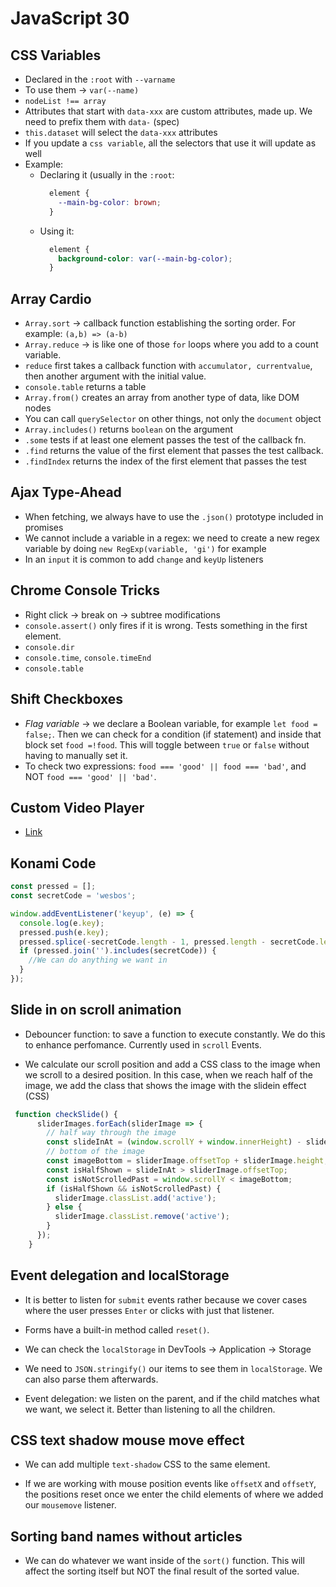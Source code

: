 # JavaScript 30

## CSS Variables

- Declared in the `:root` with `--varname`
- To use them -> `var(--name)`
- `nodeList !== array`
- Attributes that start with `data-xxx` are custom attributes, made up. We need to prefix them with `data-` (spec)
- `this.dataset` will select the `data-xxx` attributes
- If you update a `css variable`, all the selectors that use it will update as well
- Example:
  - Declaring it (usually in the `:root`:
    ``` css
      element {
        --main-bg-color: brown;
      }
    ```
  - Using it:
    ``` css
      element {
        background-color: var(--main-bg-color);
      }
    ```

## Array Cardio

- `Array.sort` -> callback function establishing the sorting order. For example: `(a,b) => (a-b)`
- `Array.reduce` -> is like one of those `for` loops where you add to a count variable.
- `reduce` first takes a callback function with `accumulator, currentvalue`, then another argument with the initial value.
- `console.table` returns a table
- `Array.from()` creates an array from another type of data, like DOM nodes
- You can call `querySelector` on other things, not only the `document` object
- `Array.includes()` returns `boolean` on the argument
- `.some` tests if at least one element passes the test of the callback fn.
- `.find` returns the value of the first element that passes the test callback.
- `.findIndex` returns the index of the first element that passes the test

## Ajax Type-Ahead

- When fetching, we always have to use the `.json()` prototype included in promises
- We cannot include a variable in a regex: we need to create a new regex variable by doing `new RegExp(variable, 'gi')` for example
- In an `input` it is common to add `change` and `keyUp` listeners

## Chrome Console Tricks

- Right click -> break on -> subtree modifications
- `console.assert()` only fires if it is wrong. Tests something in the first element.
- `console.dir`
- `console.time`, `console.timeEnd`
- `console.table`

## Shift Checkboxes

- _Flag variable_ -> we declare a Boolean variable, for example `let food = false;`. Then we can check for a condition (if statement) and inside that block set `food =!food`. This will toggle between `true` or `false` without having to manually set it.
- To check two expressions: `food === 'good' || food === 'bad'`, and NOT `food === 'good' || 'bad'`.

## Custom Video Player

- [Link](https://github.com/wesbos/JavaScript30/blob/master/11%20-%20Custom%20Video%20Player/scripts-FINISHED.js)

## Konami Code

``` js
const pressed = [];
const secretCode = 'wesbos';

window.addEventListener('keyup', (e) => {
  console.log(e.key);
  pressed.push(e.key);
  pressed.splice(-secretCode.length - 1, pressed.length - secretCode.length);
  if (pressed.join('').includes(secretCode)) {
    //We can do anything we want in
  }
});
```

## Slide in on scroll animation

- Debouncer function: to save a function to execute constantly. We do this to enhance perfomance. Currently used in `scroll` Events.

- We calculate our scroll position and add a CSS class to the image when we scroll to a desired position. In this case, when we reach half of the image, we add the class that shows the image with the slidein effect (CSS)

``` js
 function checkSlide() {
      sliderImages.forEach(sliderImage => {
        // half way through the image
        const slideInAt = (window.scrollY + window.innerHeight) - sliderImage.height / 2;
        // bottom of the image
        const imageBottom = sliderImage.offsetTop + sliderImage.height;
        const isHalfShown = slideInAt > sliderImage.offsetTop;
        const isNotScrolledPast = window.scrollY < imageBottom;
        if (isHalfShown && isNotScrolledPast) {
          sliderImage.classList.add('active');
        } else {
          sliderImage.classList.remove('active');
        }
      });
    }
```

## Event delegation and localStorage

- It is better to listen for `submit` events rather because we cover cases where the user presses `Enter` or clicks with just that listener.

- Forms have a built-in method called `reset()`.

- We can check the `localStorage` in DevTools -> Application -> Storage

- We need to `JSON.stringify()` our items to see them in `localStorage`. We can also parse them afterwards.

- Event delegation: we listen on the parent, and if the child matches what we want, we select it. Better than listening to all the children.

## CSS text shadow mouse move effect

- We can add multiple `text-shadow` CSS to the same element.

- If we are working with mouse position events like `offsetX` and `offsetY`, the positions reset once we enter the child elements of where we added our `mousemove` listener.

## Sorting band names without articles

- We can do whatever we want inside of the `sort()` function. This will affect the sorting itself but NOT the final result of the sorted value.